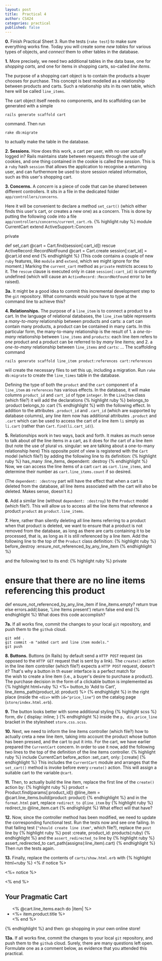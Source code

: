 ```yaml
---
layout: post
title:  Practical 4
author: CS424
categories: practical
published: false
---
```


**0.** Finish Practical Sheet 3.  Run the tests (`rake test`) to make
sure everything works fine.
Today you will create some _new tables_ for various types of
objects, and _connect_ them to other tables in the database.


**1.** More precisely, we need two additional tables in the data base,
one for _shopping carts_, and one for items in shopping carts,
so-called _line items_.

The 
purpose of a shopping cart object is to contain the products a buyer chooses for purchase. This concept is best modelled as a
relationship
between products and carts.  Such a relationship sits in its own table,
which here will be called `line_items`.

The cart object itself needs no components, and its scaffolding can be
generated with a simple

    rails generate scaffold cart

command.  Then run

    rake db:migrate

to actually make the table in the database. 

**2. Sessions.** How does this work, a cart per user, with no user actually
logged in?  Rails maintains state between requests through the use of
cookies, and one thing contained in the cookie is called the
_session_.  This is a `ruby` hash `session` that allows the application to
recognise a returning user, and can furthermore be used to store
session related information, such as this user's shopping cart.


**3. Concerns.** A _concern_ is a piece of code that
can be shared between different controllers.  It sits in
a file in the dedicated folder `app/controllers/concerns`.

Here it will be convenient to declare a method `set_cart()`
(which either finds this user's cart, or creates a new one)
as a concern.  This is done by putting the following code
into a file `app/controllers/concerns/current_cart.rb`.
{% highlight ruby %}
module CurrentCart
  extend ActiveSupport::Concern

  private

  def set_cart 
    @cart = Cart.find(session[:cart_id])
  rescue ActiveRecord::RecordNotFound
    @cart = Cart.create
    session[:cart_id] = @cart.id
  end
end
{% endhighlight %}
(This code contains a couple of new `ruby` features, like `module` and `extend`, 
which we might ignore for the moment.)
Marking the `current_cart` method as `private` restricts access to it.  The
`rescue` clause is executed only in case
`session[:cart_id]` is currently undefined
(which will cause an
`ActiveRecord::RecordNotFound` error to be raised).

**3a.** It might be a good idea to commit this incremental development
step to the `git` repository.  What commands would you have to type at
the command line to achieve this?

**4. Relationships.**
The purpose of a `line_item`  is to connect a product to a cart.
In the language of relational databases, 
the `line_item`
table represents a _many-to-many_ relationship between products and carts:
a cart can contain many products, a product can be contained in many carts.
In this particular form, the many-to-many relationship is the result of 1. a 
_one-to-many_ relationship between `line_items`
and `products`: each line item refers to _one_ product
and a product can be referred to by _many_ line items;
and 2. a 
_one-to-many_ relationship between `line_items`
and `carts`: ...
The scaffolding command

    rails generate scaffold line_item product:references cart:references

will create the necessary files to set this up, including a migration.  Run
`rake db:migrate` to create the `line_times` table in the database.

Defining the type of both the `product` and the `cart` component of a
`line_item` as `references` has various effects.  In the database,
it will make columns `product_id`  and `cart_id` of type `integer`.
In the `LineItem` class (which file?) it will add the declarations
{% highlight ruby %}
belongs_to :product
belongs_to :cart
{% endhighlight %}
with the following effect.  In addition to the attributes `.product_id` 
and `.cart_id` (which are supported by database columns), any line item
now has additional attributes `.product` and `.cart` which can be
used to access the cart of a line item `li` simply as `li.cart`
(rather than `Cart.find(li.cart_id)`).

**5.** Relationships work in two ways, back and forth.  It makes as
much sense to talk about _all_ the line items in a cart, as it does
for _the_ cart of a line item (but note the use of plural vs. singular:
we are talking about a one-to-many relationship here) This opposite
point of view is registered with the `Cart` model (which file?)  by
adding the following line to its definition:
{% highlight ruby %}
has_many :line_items, dependent: :destroy
{% endhighlight %}
Now, we can access the line items of a cart `cart` as 
`cart.line_items`, and determine their number
as `cart.line_items.count` if so desired.

(The `dependent: :destroy` part will have the effect that when
a cart is deleted from the database, all line items associated with
the cart will also be deleted.  Makes sense, doesn't it.)

**6.** Add a similar line (without `dependent: :destroy`) to
the `Product` model (which file?).  This will allow us to access all
the line items that reference a product `product` as 
`product.line_items`.


**7.**
Here, rather than silently deleting all line items referring to a product when
that product is deleted, we want to ensure that a product is not
removed from the database, as long as there are carts containing it to
be processed, that is, as long as it is still referenced by a line
item.  Add the following line to the top of the `Product` class
definition:
{% highlight ruby %}
before_destroy :ensure_not_referenced_by_any_line_item
{% endhighlight %}

and the following text to its end:
{% highlight ruby %}
private

# ensure that there are no line items referencing this product
def ensure_not_referenced_by_any_line_item
  if line_items.empty?
    return true
  else
    errors.add(:base, 'Line Items present')
    return false
  end
end
{% endhighlight %}
What does this code accomplish?

**7a.** If all works fine, commit the changes to your local `git`
repository, and push them to the `github` cloud.

    git add .
    git commit -m "added cart and line item models."
    git push


**8. Buttons.**  Buttons (in Rails) by default send a `HTTP POST` request
(as opposed to the `HTTP GET` request that is sent by a link).
The `create()` action in the line item controller
(which file?) expects a `HTTP POST` request, doesn't it?
That's why a button in th euser interface is a perfect match for  
the wish to create a line item (i.e., a buyer's desire to 
purchase a product).
The purchase decision in the form of a clickable button
is implemented as
{% highlight html+ruby %}
<%= button_to 'Add to Cart', line_items_path(product_id: product) %>
{% endhighlight %}
in the right place (inside the `<div>` with `id="price_line"`) on the catalog page (`store/index.html.erb`).

**9.**  The button looks better with some additional styling
{% highlight scss %}
form, div {
  display: inline;
}
{% endhighlight %}
inside the `p, div.price_line` bracket in the stylesheet `store.css.scss`.

**10.**
Next, we need to inform the line items controller (which file?)
how to actually creta a new line item, taking into account the product
whose button has been pressed, and the cart to put it into.
For the cart, we have earlier prepared the `CurrentCart` concern.
In order to use it now, add the following two lines
to the top of the definition of the line items controller.
{% highlight ruby %}
include CurrentCart
before_action :set_cart, only: [:create]
{% endhighlight %}
This includes the `CurrentCart` module and arranges that
the `set_cart()` method is invoke before every `create()` action.
This will assign a suitable cart to the variable `@cart`.

**11.** Then, to actually build the line item, replace the first line of
the `create()` action by:
{% highlight ruby %}
product = Product.find(params[:product_id])
@line_item = @cart.line_items.build(product: product)
{% endhighlight %}
and in the `format.html` part, replace `redirect_to @line_item` by 
{% highlight ruby %}
redirect_to @line_item.cart
{% endhighlight %}
What effect will that have?

**12.** Now, since the controller method has been modified, we
need to update the corresponding functional test.
Run the tests now and see one failing.
In that failing test (`"should create line item"`, which file?),
replace the `post` line by
{% highlight ruby %}
post :create, product_id: products(:ruby)
{% endhighlight %}
and the `assert_redirected_to` line by
{% highlight ruby %}
assert_redirected_to cart_path(assigns(:line_item).cart)
{% endhighlight %}
Then run the tests again.

**13.**
Finally, replace the contents of `carts/show.html.erb` with
{% highlight html+ruby %}
<% if notice %>
  <p id="notice"><%= notice %></p>
<% end %>

<h2>Your Pragmatic Cart</h2>
<ul>    
  <% @cart.line_items.each do |item| %>
    <li><%= item.product.title %></li>
  <% end %>
</ul>
{% endhighlight %}
and then: go shopping in your own online store!

**13a.** If all works fine, commit the changes to your local `git`
repository, and push them to the `github` cloud.
Surely, there are many questions left open.  Formulate one
as a comment below, as evidence that you attended this practical.
